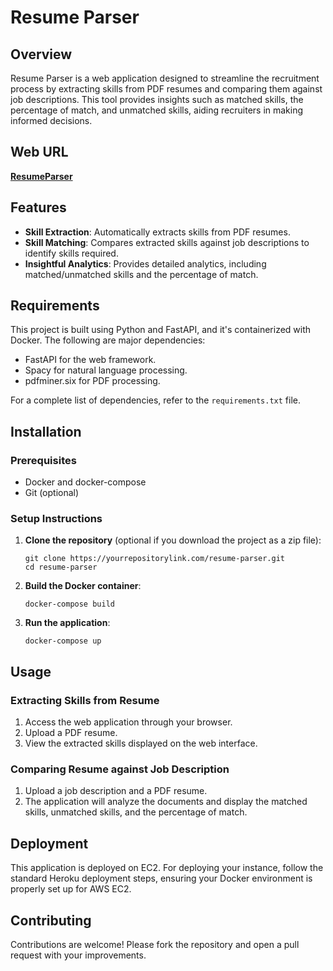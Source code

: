 # Resume Parser

## Overview
Resume Parser is a web application designed to streamline the recruitment process by extracting skills from PDF resumes and comparing them against job descriptions. This tool provides insights such as matched skills, the percentage of match, and unmatched skills, aiding recruiters in making informed decisions.

## Web URL
**[ResumeParser](http://13.233.142.200:8000/)**

## Features
- **Skill Extraction**: Automatically extracts skills from PDF resumes.
- **Skill Matching**: Compares extracted skills against job descriptions to identify skills required.
- **Insightful Analytics**: Provides detailed analytics, including matched/unmatched skills and the percentage of match.

## Requirements
This project is built using Python and FastAPI, and it's containerized with Docker. The following are major dependencies:
- FastAPI for the web framework.
- Spacy for natural language processing.
- pdfminer.six for PDF processing.

For a complete list of dependencies, refer to the `requirements.txt` file.

## Installation

### Prerequisites
- Docker and docker-compose
- Git (optional)

### Setup Instructions
1. **Clone the repository** (optional if you download the project as a zip file):
   ```
   git clone https://yourrepositorylink.com/resume-parser.git
   cd resume-parser
   ```
2. **Build the Docker container**:
   ```
   docker-compose build
   ```
3. **Run the application**:
   ```
   docker-compose up
   ```

## Usage

### Extracting Skills from Resume
1. Access the web application through your browser.
2. Upload a PDF resume.
3. View the extracted skills displayed on the web interface.

### Comparing Resume against Job Description
1. Upload a job description and a PDF resume.
2. The application will analyze the documents and display the matched skills, unmatched skills, and the percentage of match.

## Deployment
This application is deployed on EC2. For deploying your instance, follow the standard Heroku deployment steps, ensuring your Docker environment is properly set up for AWS EC2.

## Contributing
Contributions are welcome! Please fork the repository and open a pull request with your improvements.